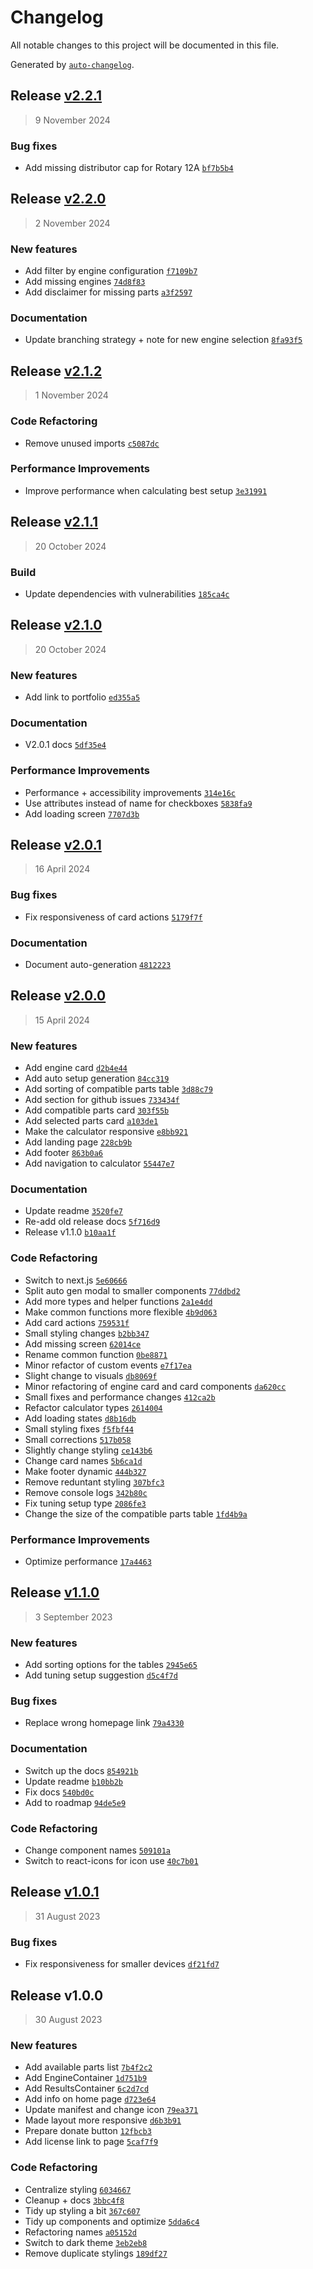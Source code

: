 # Changelog

All notable changes to this project will be documented in this file.

Generated by [`auto-changelog`](https://github.com/CookPete/auto-changelog).

## Release [v2.2.1](https://github.com/TryphonX/CMS-Tuning-Calculator/compare/v2.2.0...v2.2.1)

> 9 November 2024

### Bug fixes

- Add missing distributor cap for Rotary 12A [`bf7b5b4`](https://github.com/TryphonX/CMS-Tuning-Calculator/commit/bf7b5b43768f9ff64c42d89fb4f1f267a1df74d7)

## Release [v2.2.0](https://github.com/TryphonX/CMS-Tuning-Calculator/compare/v2.1.2...v2.2.0)

> 2 November 2024

### New features

- Add filter by engine configuration [`f7109b7`](https://github.com/TryphonX/CMS-Tuning-Calculator/commit/f7109b739bc33d178eac9ff65e9c7602eeedbc1d)
- Add missing engines [`74d8f83`](https://github.com/TryphonX/CMS-Tuning-Calculator/commit/74d8f8337948da154f90b654b4a0be49f432cb00)
- Add disclaimer for missing parts [`a3f2597`](https://github.com/TryphonX/CMS-Tuning-Calculator/commit/a3f2597923124bba10b2cd3a4ff427c5e91f0654)

### Documentation

- Update branching strategy + note for new engine selection [`8fa93f5`](https://github.com/TryphonX/CMS-Tuning-Calculator/commit/8fa93f519694defb5123e1676b154b528fb68f0c)

## Release [v2.1.2](https://github.com/TryphonX/CMS-Tuning-Calculator/compare/v2.1.1...v2.1.2)

> 1 November 2024

### Code Refactoring

- Remove unused imports [`c5087dc`](https://github.com/TryphonX/CMS-Tuning-Calculator/commit/c5087dc17dbd673b7669f308c885146c6cde4b16)

### Performance Improvements

- Improve performance when calculating best setup [`3e31991`](https://github.com/TryphonX/CMS-Tuning-Calculator/commit/3e3199125a5c38936578dfe79afe2086a22cceb6)

## Release [v2.1.1](https://github.com/TryphonX/CMS-Tuning-Calculator/compare/v2.1.0...v2.1.1)

> 20 October 2024

### Build

- Update dependencies with vulnerabilities [`185ca4c`](https://github.com/TryphonX/CMS-Tuning-Calculator/commit/185ca4cecb022a3240e07876a4b40b68fef71b6c)

## Release [v2.1.0](https://github.com/TryphonX/CMS-Tuning-Calculator/compare/v2.0.1...v2.1.0)

> 20 October 2024

### New features

- Add link to portfolio [`ed355a5`](https://github.com/TryphonX/CMS-Tuning-Calculator/commit/ed355a5c8c3ac71bce373d7ef79eaf8614906cfa)

### Documentation

- V2.0.1 docs [`5df35e4`](https://github.com/TryphonX/CMS-Tuning-Calculator/commit/5df35e4be619112a7ec0f8471ce353efa15aab38)

### Performance Improvements

- Performance + accessibility improvements [`314e16c`](https://github.com/TryphonX/CMS-Tuning-Calculator/commit/314e16c77a15d9ac9a5584119c8292378f5332fd)
- Use attributes instead of name for checkboxes [`5838fa9`](https://github.com/TryphonX/CMS-Tuning-Calculator/commit/5838fa9f6bf9a1d73a8216c109604f2f7511aaa7)
- Add loading screen [`7707d3b`](https://github.com/TryphonX/CMS-Tuning-Calculator/commit/7707d3b81a9f7c7997cef1f630befb3595d15fe1)

## Release [v2.0.1](https://github.com/TryphonX/CMS-Tuning-Calculator/compare/v2.0.0...v2.0.1)

> 16 April 2024

### Bug fixes

- Fix responsiveness of card actions [`5179f7f`](https://github.com/TryphonX/CMS-Tuning-Calculator/commit/5179f7fc1e691ccc1786c9f34cac1e640bb4824a)

### Documentation

- Document auto-generation [`4812223`](https://github.com/TryphonX/CMS-Tuning-Calculator/commit/48122234e68d572a1bb99048131f6bdd9a98369c)

## Release [v2.0.0](https://github.com/TryphonX/CMS-Tuning-Calculator/compare/v1.1.0...v2.0.0)

> 15 April 2024

### New features

- Add engine card [`d2b4e44`](https://github.com/TryphonX/CMS-Tuning-Calculator/commit/d2b4e440014ce198f3242b697f7d09aa4619ca16)
- Add auto setup generation [`84cc319`](https://github.com/TryphonX/CMS-Tuning-Calculator/commit/84cc319ad2e918c033caaaa6e57ca8a8300370eb)
- Add sorting of compatible parts table [`3d88c79`](https://github.com/TryphonX/CMS-Tuning-Calculator/commit/3d88c79e40e9603f0ccdea2eadcdcfd3a38b5b23)
- Add section for github issues [`733434f`](https://github.com/TryphonX/CMS-Tuning-Calculator/commit/733434f75421931c18f0493b58be3ad1b3fea554)
- Add compatible parts card [`303f55b`](https://github.com/TryphonX/CMS-Tuning-Calculator/commit/303f55bfb43d250acb533e1e549323e8557b8afa)
- Add selected parts card [`a103de1`](https://github.com/TryphonX/CMS-Tuning-Calculator/commit/a103de1c7e4cf7f772d3193829116f1667eae1e7)
- Make the calculator responsive [`e8bb921`](https://github.com/TryphonX/CMS-Tuning-Calculator/commit/e8bb921bd568178201fda3fce3888c2e6598cf2a)
- Add landing page [`228cb9b`](https://github.com/TryphonX/CMS-Tuning-Calculator/commit/228cb9b8c2d0f98203709aea3eeea39ad47052b8)
- Add footer [`863b0a6`](https://github.com/TryphonX/CMS-Tuning-Calculator/commit/863b0a62c33026e0ba1b537652c68670809d03cc)
- Add navigation to calculator [`55447e7`](https://github.com/TryphonX/CMS-Tuning-Calculator/commit/55447e78ebcc9674e4b751725d4412cfab22a4a6)

### Documentation

- Update readme [`3520fe7`](https://github.com/TryphonX/CMS-Tuning-Calculator/commit/3520fe79877da45e3683c01cadfd97a882d45900)
- Re-add old release docs [`5f716d9`](https://github.com/TryphonX/CMS-Tuning-Calculator/commit/5f716d92efef714efdfbc45157740f5a03c3f187)
- Release v1.1.0 [`b10aa1f`](https://github.com/TryphonX/CMS-Tuning-Calculator/commit/b10aa1f3becfb73895c4112fd1e329bffd3daba0)

### Code Refactoring

- Switch to next.js [`5e60666`](https://github.com/TryphonX/CMS-Tuning-Calculator/commit/5e60666c4ce7b009747220cfa0bc830b7b5624e0)
- Split auto gen modal to smaller components [`77ddbd2`](https://github.com/TryphonX/CMS-Tuning-Calculator/commit/77ddbd215f59102bd4af04d6023485c330c8c160)
- Add more types and helper functions [`2a1e4dd`](https://github.com/TryphonX/CMS-Tuning-Calculator/commit/2a1e4ddce4e77ef5ce720d156f8a5de06f8cd053)
- Make common functions more flexible [`4b9d063`](https://github.com/TryphonX/CMS-Tuning-Calculator/commit/4b9d0630a4965cbd9c3064046ea941edf421a007)
- Add card actions [`759531f`](https://github.com/TryphonX/CMS-Tuning-Calculator/commit/759531f2c190a8417a2ac32213dbd3aea940781d)
- Small styling changes [`b2bb347`](https://github.com/TryphonX/CMS-Tuning-Calculator/commit/b2bb347a5c150126b28b874c37afe7dc9398efe3)
- Add missing screen [`62014ce`](https://github.com/TryphonX/CMS-Tuning-Calculator/commit/62014ce911c149d9f3e586d7db4c105362b74bbe)
- Rename common function [`0be8871`](https://github.com/TryphonX/CMS-Tuning-Calculator/commit/0be8871b009d5cb1af8b073926365c192006e074)
- Minor refactor of custom events [`e7f17ea`](https://github.com/TryphonX/CMS-Tuning-Calculator/commit/e7f17eab6decfbc17a4558efc6816e33e63f5180)
- Slight change to visuals [`db8069f`](https://github.com/TryphonX/CMS-Tuning-Calculator/commit/db8069f035dccc723ccb3e330c96ca40f8b4849e)
- Minor refactoring of engine card and card components [`da620cc`](https://github.com/TryphonX/CMS-Tuning-Calculator/commit/da620ccf76ee7c510f330cbca69b1c1a1384a8e2)
- Small fixes and performance changes [`412ca2b`](https://github.com/TryphonX/CMS-Tuning-Calculator/commit/412ca2b9edd49643c426eee2104fecf3c01de044)
- Refactor calculator types [`2614004`](https://github.com/TryphonX/CMS-Tuning-Calculator/commit/26140048c79c24cc01c3c91bad39b17ae3a0c688)
- Add loading states [`d8b16db`](https://github.com/TryphonX/CMS-Tuning-Calculator/commit/d8b16db1d902f77484e9c437611506469d29f532)
- Small styling fixes [`f5fbf44`](https://github.com/TryphonX/CMS-Tuning-Calculator/commit/f5fbf44113cb1b7ef06ecc8be6f3807cea14eeba)
- Small corrections [`517b058`](https://github.com/TryphonX/CMS-Tuning-Calculator/commit/517b0582f3b46b7807dc5c259a79c6fc10b1c1d3)
- Slightly change styling [`ce143b6`](https://github.com/TryphonX/CMS-Tuning-Calculator/commit/ce143b66e53ade582fef43e59cb5c30d093371b0)
- Change card names [`5b6ca1d`](https://github.com/TryphonX/CMS-Tuning-Calculator/commit/5b6ca1daaf9dc7a70911c2f9f1f83ae59605a714)
- Make footer dynamic [`444b327`](https://github.com/TryphonX/CMS-Tuning-Calculator/commit/444b327b0b603e63c876681600e44e4c243ecc8d)
- Remove reduntant styling [`307bfc3`](https://github.com/TryphonX/CMS-Tuning-Calculator/commit/307bfc30af911722bbd68ded4402dd0668da59a8)
- Remove console logs [`342b80c`](https://github.com/TryphonX/CMS-Tuning-Calculator/commit/342b80c9ce6e15b5249c9a47f8e27f7d5c26ea66)
- Fix tuning setup type [`2086fe3`](https://github.com/TryphonX/CMS-Tuning-Calculator/commit/2086fe35c9b0d963450d260a7a147c77cb3895ef)
- Change the size of the compatible parts table [`1fd4b9a`](https://github.com/TryphonX/CMS-Tuning-Calculator/commit/1fd4b9a2d06890715d6cb8081fe49bf9b933a5f6)

### Performance Improvements

- Optimize performance [`17a4463`](https://github.com/TryphonX/CMS-Tuning-Calculator/commit/17a4463b07b47975d555f030e8bb9bea97a0c061)

## Release [v1.1.0](https://github.com/TryphonX/CMS-Tuning-Calculator/compare/v1.0.1...v1.1.0)

> 3 September 2023

### New features

- Add sorting options for the tables [`2945e65`](https://github.com/TryphonX/CMS-Tuning-Calculator/commit/2945e65cf27019c57836691c4bad5622e18a1fcf)
- Add tuning setup suggestion [`d5c4f7d`](https://github.com/TryphonX/CMS-Tuning-Calculator/commit/d5c4f7de394003b3012956115eba273b2e3e78a7)

### Bug fixes

- Replace wrong homepage link [`79a4330`](https://github.com/TryphonX/CMS-Tuning-Calculator/commit/79a4330b7ffb1dd4ea1d082456de6f98941bd786)

### Documentation

- Switch up the docs [`854921b`](https://github.com/TryphonX/CMS-Tuning-Calculator/commit/854921b6c9cbb3b05fe2134f54c66ebfc809255c)
- Update readme [`b10bb2b`](https://github.com/TryphonX/CMS-Tuning-Calculator/commit/b10bb2b3cb87473594f222ef5b7ac2552b0c8fda)
- Fix docs [`540bd0c`](https://github.com/TryphonX/CMS-Tuning-Calculator/commit/540bd0c706ef067893700885e42bd577b1916cde)
- Add to roadmap [`94de5e9`](https://github.com/TryphonX/CMS-Tuning-Calculator/commit/94de5e952d431dbc08a6afba27f1f05dffb533c9)

### Code Refactoring

- Change component names [`509101a`](https://github.com/TryphonX/CMS-Tuning-Calculator/commit/509101a3ef3bfc2ba9c1d0d822d52a45605cec90)
- Switch to react-icons for icon use [`40c7b01`](https://github.com/TryphonX/CMS-Tuning-Calculator/commit/40c7b01a8305ea911f18cd526ccefa71c639632f)

## Release [v1.0.1](https://github.com/TryphonX/CMS-Tuning-Calculator/compare/v1.0.0...v1.0.1)

> 31 August 2023

### Bug fixes

- Fix responsiveness for smaller devices [`df21fd7`](https://github.com/TryphonX/CMS-Tuning-Calculator/commit/df21fd711b3879e0b94c79e48b5dafc20b2800b2)

## Release v1.0.0

> 30 August 2023

### New features

- Add available parts list [`7b4f2c2`](https://github.com/TryphonX/CMS-Tuning-Calculator/commit/7b4f2c2f4f7ef3662f74d81744d5e8b43b01ad6e)
- Add EngineContainer [`1d751b9`](https://github.com/TryphonX/CMS-Tuning-Calculator/commit/1d751b9032508ff7e8ea1c30d0b99dac9d4a2e9f)
- Add ResultsContainer [`6c2d7cd`](https://github.com/TryphonX/CMS-Tuning-Calculator/commit/6c2d7cd2e1c20b5bd0ee231b6807589e7f9d6375)
- Add info on home page [`d723e64`](https://github.com/TryphonX/CMS-Tuning-Calculator/commit/d723e64734256a27f0cab324565088bcd4fac8a2)
- Update manifest and change icon [`79ea371`](https://github.com/TryphonX/CMS-Tuning-Calculator/commit/79ea3718b6318d64839a6e66401258bb9c237996)
- Made layout more responsive [`d6b3b91`](https://github.com/TryphonX/CMS-Tuning-Calculator/commit/d6b3b917014a832fd48b42fe6e2590743c02c91b)
- Prepare donate button [`12fbcb3`](https://github.com/TryphonX/CMS-Tuning-Calculator/commit/12fbcb3a99f4d52c56d9d9448b646d9089394ec0)
- Add license link to page [`5caf7f9`](https://github.com/TryphonX/CMS-Tuning-Calculator/commit/5caf7f90315851645a672e526c874964c2fe639a)

### Code Refactoring

- Centralize styling [`6034667`](https://github.com/TryphonX/CMS-Tuning-Calculator/commit/60346677bc6ff5f41bb9fa8cb178a36bea5242b7)
- Cleanup + docs [`3bbc4f8`](https://github.com/TryphonX/CMS-Tuning-Calculator/commit/3bbc4f89113140979fae5b7814323df0f304bde9)
- Tidy up styling a bit [`367c607`](https://github.com/TryphonX/CMS-Tuning-Calculator/commit/367c607b6f48c5a87dd05bdd19e6df7aab5ac5b4)
- Tidy up components and optimize [`5dda6c4`](https://github.com/TryphonX/CMS-Tuning-Calculator/commit/5dda6c45f653ba23c70912b47e4a13edfe1393e7)
- Refactoring names [`a05152d`](https://github.com/TryphonX/CMS-Tuning-Calculator/commit/a05152df7ba44129cb75ebf36fc7e84f96e2246f)
- Switch to dark theme [`3eb2eb8`](https://github.com/TryphonX/CMS-Tuning-Calculator/commit/3eb2eb8bd58fa8ba4ffe57e484fef4d4c47ebf0f)
- Remove duplicate stylings [`189df27`](https://github.com/TryphonX/CMS-Tuning-Calculator/commit/189df27383c75d6e2440ecd172dba0f1f76b6ca6)
